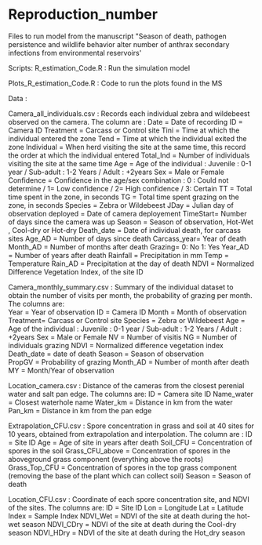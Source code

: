 # Reproduction_number
Files to run model from the manuscript "Season of death, pathogen persistence and wildlife behavior alter number of anthrax secondary infections from environmental reservoirs' 

Scripts:
  R_estimation_Code.R : Run the simulation model
  
  Plots_R_estimation_Code.R : Code to run the plots found in the MS
  
Data :

  Camera_all_individuals.csv : Records each individual zebra and wildebeest observed on the camera. The column are :
    Date = Date of recording
    ID = Camera ID
    Treatment = Carcass or Control site
    Tini = Time at which the individual entered the zone
    Tend = Time at which the individual exited the zone
    Individual = When herd visiting the site at the same time, this record the order at which the individual entered
    Total_Ind = Number of individuals visiting the site at the same time
    Age = Age of the individual : Juvenile : 0-1 year / Sub-adult : 1-2 Years / Adult : +2years
    Sex = Male or Female
    Confidence = Confidence in the age/sex combination : 0 : Could not determine / 1= Low confidence / 2= High confidence / 3: Certain
    TT = Total time spent in the zone, in seconds
    TG =  Total time spent grazing on the zone, in seconds
    Species = Zebra or Wildebeest
    JDay =  Julian day of observation
    deployed = Date of camera deployement
    TimeStart= Number of days since the camera was up
    Season = Season of observation, Hot-Wet , Cool-dry or Hot-dry
    Death_date = Date of individual death, for carcass sites
    Age_AD = Number of days since death
    Carcass_year= Year of death
    Month_AD = Number of months after death
    Grazing= 0: No  1: Yes
    Year_AD = Number of years after death
    Rainfall = Precipitation in mm
    Temp = Temperature
    Rain_AD = Precipitation at the day of death
    NDVI = Normalized Difference Vegetation Index, of the site ID

  Camera_monthly_summary.csv : Summary of the individual dataset to obtain the number of visits per month, the probability of grazing per month. The columns are:  
    Year = Year of observation
    ID = Camera ID
    Month = Month of observation
    Treatment=  Carcass or Control site
    Species = Zebra or Wildebeest
    Age = Age of the individual : Juvenile : 0-1 year / Sub-adult : 1-2 Years / Adult : +2years
    Sex = Male or Female
    NV = Number of visitis
    NG = Number of individuals grazing
    NDVI = Normalized difference vegetation index
    Death_date = date of death
    Season = Season of observation  
    PropGV = Probability of grazing
    Month_AD = Number of month after death
    MY = Month/Year of observation 
    
 Location_camera.csv : Distance of the cameras from the closest perenial water and salt pan edge. The columns are:
  ID = Camera site ID
  Name_water = Closest waterhole name
  Water_km = Distance in km from the water
  Pan_km = Distance in km from the pan edge

  Extrapolation_CFU.csv : Spore concentration in grass and soil at 40 sites for 10 years, obtained from extrapolation and interpolation. The column are :
    ID = Site ID
    Age = Age of site in years after death
    Soil_CFU = Concentration of spores in the soil
    Grass_CFU_above = Concentration of spores in the aboveground grass component (everything above the roots)
    Grass_Top_CFU = Concentration of spores in the top grass component (removing the base of the plant which can collect soil)
    Season = Season of death
 
 Location_CFU.csv : Coordinate of each spore concentration site, and NDVI of the sites. The columns are:
   ID = Site ID
   Lon = Longitude
   Lat = Latitude
   Index = Sample Index
   NDVI_Wet = NDVI of the site at death during the hot-wet season
   NDVI_CDry = NDVI of the site at death during the Cool-dry season
   NDVI_HDry = NDVI of the site at death during the Hot_dry season


